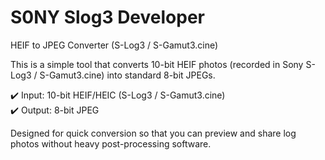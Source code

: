 # S0NY Slog3 Developer
HEIF to JPEG Converter (S-Log3 / S-Gamut3.cine)

This is a simple tool that converts 10-bit HEIF photos (recorded in Sony S-Log3 / S-Gamut3.cine) into standard 8-bit JPEGs.

✔️ Input: 10-bit HEIF/HEIC (S-Log3 / S-Gamut3.cine)  
✔️ Output: 8-bit JPEG

Designed for quick conversion so that you can preview and share log photos without heavy post-processing software.
